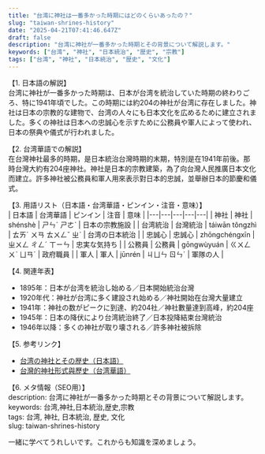 ```yaml
---
title: "台湾に神社は一番多かった時期にはどのくらいあったの？"
slug: "taiwan-shrines-history"
date: "2025-04-21T07:41:46.647Z"
draft: false
description: "台湾に神社が一番多かった時期とその背景について解説します。"
keywords: ["台湾", "神社", "日本統治", "歴史", "宗教"]
tags: ["台湾", "神社", "日本統治", "歴史", "文化"]
---
```


【1. 日本語の解説】  
台湾に神社が一番多かった時期は、日本が台湾を統治していた時期の終わりごろ、特に1941年頃でした。この時期には約204の神社が台湾に存在しました。神社は日本の宗教的な建物で、台湾の人々にも日本文化を広めるために建立されました。多くの神社は日本への忠誠心を示すために公務員や軍人によって使われ、日本の祭典や儀式が行われました。

【2. 台湾華語での解説】  
在台灣神社最多的時期，是日本統治台灣時期的末期，特別是在1941年前後。那時台灣大約有204座神社。神社是日本的宗教建築，為了向台灣人民推廣日本文化而建立。許多神社被公務員和軍人用來表示對日本的忠誠，並舉辦日本的節慶和儀式。

【3. 用語リスト（日本語・台湾華語・ピンイン・注音・意味）】  
| 日本語 | 台湾華語 | ピンイン | 注音 | 意味 |
|---|---|---|---|---|
| 神社 | 神社 | shénshè | ㄕㄣˊ ㄕㄜˋ | 日本の宗教施設 |
| 台湾統治 | 台灣統治 | táiwān tǒngzhì | ㄊㄞˊ ㄨㄢ ㄊㄨㄥˇ ㄓˋ | 台湾の日本統治 |
| 忠誠心 | 忠誠心 | zhōngchéngxīn | ㄓㄨㄥ ㄔㄥˊ ㄒㄧㄣ | 忠実な気持ち |
| 公務員 | 公務員 | gōngwùyuán | ㄍㄨㄥ ㄨˋ ㄩㄢˊ | 政府職員 |
| 軍人 | 軍人 | jūnrén | ㄐㄩㄣ ㄖㄣˊ | 軍隊の人 |

【4. 関連年表】  
- 1895年：日本が台湾を統治し始める／日本開始統治台灣  
- 1920年代：神社が台湾に多く建設され始める／神社開始在台灣大量建立  
- 1941年：神社の数がピークに到達、約204社／神社數量達到高峰，約204座  
- 1945年：日本の降伏により台湾統治終了／日本投降結束台灣統治  
- 1946年以降：多くの神社が取り壊される／許多神社被拆除  

【5. 参考リンク】  
- [台湾の神社とその歴史（日本語）](https://www.japan-guide.com/e/e4253.html)  
- [台灣的神社形式與歷史（台湾華語）](https://www.taiwan.net.tw/pda/m1.aspx?sNo=0039423)

【6. メタ情報（SEO用）】  
description: 台湾に神社が一番多かった時期とその背景について解説します。  
keywords: 台湾,神社,日本統治,歴史,宗教  
tags: 台湾, 神社, 日本統治, 歴史, 文化  
slug: taiwan-shrines-history  

一緒に学べてうれしいです。これからも知識を深めましょう。